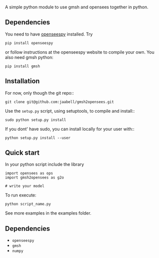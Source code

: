 


A simple python module to use gmsh and opensees together in python. 

Dependencies
------------

You need to have [openseespy](openseespydoc.readthedocs.io) installed. Try

    pip install openseespy

or follow instructions at the openseespy website to compile your own. You also need gmsh python:

	pip install gmsh


Installation
------------

For now, only though the git repo::

	git clone git@github.com:jaabell/gmsh2opensees.git

Use the `setup.py` script, using setuptools, to compile and install::

	sudo python setup.py install

If you dont' have sudo, you can install locally for your user with::

	python setup.py install --user


Quick start
------------

In your python script include the library 

	import opensees as ops
	import gmsh2opensees as g2o

	# write your model

To run execute:

	python script_name.py

See more examples in the examples folder. 


Dependencies
------------

- `openseespy`
- `gmsh`
- `numpy`

